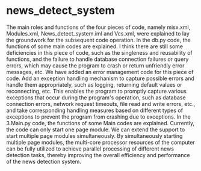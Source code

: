 # news_detect_system
The main roles and functions of the four pieces of code, namely misx.xml, Modules.xml, News_detect_system.iml and Vcs.xml, were explained to lay the groundwork for the subsequent code operation.
In the db.py code, the functions of some main codes are explained. I think there are still some deficiencies in this piece of code, such as the singleness and reusability of functions, and the failure to handle database connection failures or query errors, which may cause the program to crash or return unfriendly error messages, etc. We have added an error management code for this piece of code. Add an exception handling mechanism to capture possible errors and handle them appropriately, such as logging, returning default values or reconnecting, etc. This enables the program to promptly capture various exceptions that occur during the program's operation, such as database connection errors, network request timeouts, file read and write errors, etc., and take corresponding handling measures based on different types of exceptions to prevent the program from crashing due to exceptions.
In the 3.Main.py code, the functions of some Main codes are explained. Currently, the code can only start one page module. We can extend the support to start multiple page modules simultaneously. By simultaneously starting multiple page modules, the multi-core processor resources of the computer can be fully utilized to achieve parallel processing of different news detection tasks, thereby improving the overall efficiency and performance of the news detection system.<!--by liuqiaolai-->
